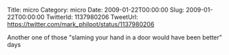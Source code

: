 Title: micro
Category: micro
Date: 2009-01-22T00:00:00
Slug: 2009-01-22T00:00:00
TwitterId: 1137980206
TweetUrl: https://twitter.com/mark_philpot/status/1137980206

Another one of those "slaming your hand in a door would have been better" days